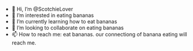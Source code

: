 - 👋 Hi, I’m @ScotchieLover
- 👀 I’m interested in eating bananas
- 🌱 I’m currently learning how to eat bananas
- 💞️ I’m looking to collaborate on eating bananas
- 📫 How to reach me: eat bananas. our connectiong of banana eating will reach me.

<!---
I love Scotchie.
--->
